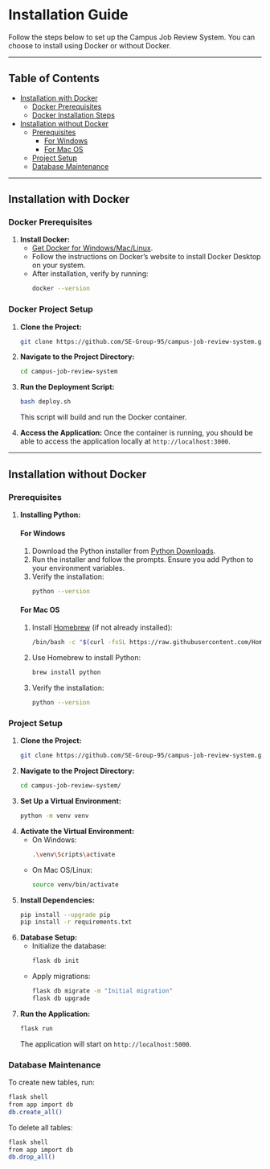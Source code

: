# Installation Guide

Follow the steps below to set up the Campus Job Review System. You can choose to install using Docker or without Docker.

---

## Table of Contents
- [Installation with Docker](#installation-with-docker)
   - [Docker Prerequisites](#docker-prerequisites)
   - [Docker Installation Steps](#docker-project-setup)
- [Installation without Docker](#installation-without-docker)
   - [Prerequisites](#prerequisites)
      - [For Windows](#for-windows)
      - [For Mac OS](#for-mac-os)
   - [Project Setup](#project-setup)
   - [Database Maintenance](#database-maintenance)

---

## Installation with Docker

### Docker Prerequisites
1. **Install Docker:**
   - [Get Docker for Windows/Mac/Linux](https://docs.docker.com/get-docker/).
   - Follow the instructions on Docker’s website to install Docker Desktop on your system.
   - After installation, verify by running:
     ```bash
     docker --version
     ```

### Docker Project Setup
1. **Clone the Project:**
   ```bash
   git clone https://github.com/SE-Group-95/campus-job-review-system.git
   ```
2. **Navigate to the Project Directory:**
   ```bash
   cd campus-job-review-system
   ```
3. **Run the Deployment Script:**
   ```bash
   bash deploy.sh
   ```
   This script will build and run the Docker container.

4. **Access the Application:**
   Once the container is running, you should be able to access the application locally at `http://localhost:3000`.

---

## Installation without Docker

### Prerequisites

1. **Installing Python:**

    #### For Windows
    
    1. Download the Python installer from [Python Downloads](https://www.python.org/downloads/).
    2. Run the installer and follow the prompts. Ensure you add Python to your environment variables.
    3. Verify the installation:
       ```bash
       python --version
       ```
    
    #### For Mac OS
    
    1. Install [Homebrew](https://brew.sh/) (if not already installed):
       ```bash
       /bin/bash -c "$(curl -fsSL https://raw.githubusercontent.com/Homebrew/install/HEAD/install.sh)"
       ```
    2. Use Homebrew to install Python:
       ```bash
       brew install python
       ```
    3. Verify the installation:
       ```bash
       python --version
       ```

### Project Setup

1. **Clone the Project:**
   ```bash
   git clone https://github.com/SE-Group-95/campus-job-review-system.git
   ```
2. **Navigate to the Project Directory:**
   ```bash
   cd campus-job-review-system/
   ```
3. **Set Up a Virtual Environment:**
   ```bash
   python -m venv venv
   ```
4. **Activate the Virtual Environment:**
    - On Windows:
      ```bash
      .\venv\Scripts\activate
      ```
    - On Mac OS/Linux:
      ```bash
      source venv/bin/activate
      ```
5. **Install Dependencies:**
   ```bash
   pip install --upgrade pip
   pip install -r requirements.txt
   ```
6. **Database Setup:**
    - Initialize the database:
      ```bash
      flask db init
      ```
    - Apply migrations:
      ```bash
      flask db migrate -m "Initial migration"
      flask db upgrade
      ```
7. **Run the Application:**
   ```bash
   flask run
   ```
   The application will start on `http://localhost:5000`.

### Database Maintenance

To create new tables, run:
```bash
flask shell
from app import db
db.create_all()
```

To delete all tables:
```bash
flask shell
from app import db
db.drop_all()
```
